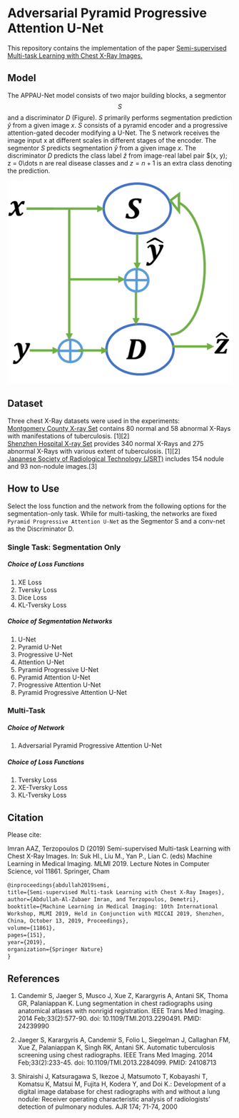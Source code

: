 # Adversarial Pyramid Progressive Attention U-Net
This repository contains the implementation of the paper <a href="https://link.springer.com/chapter/10.1007/978-3-030-32692-0_18">Semi-supervised Multi-task Learning with Chest X-Ray Images.</a> 


## Model
The APPAU-Net model consists of two major building blocks, a segmentor $$S$$ and a discriminator $D$ (Figure). $S$ primarily performs segmentation prediction $\hat{y}$ from a given image $x$. $S$ consists of a pyramid encoder and a progressive attention-gated decoder modifying a U-Net. The S network receives the image input x at different scales in different stages of the encoder. The segmentor $S$ predicts segmentation $\hat{y}$ from a given image $x$. The discriminator $D$ predicts the class label $\hat{z}$ from image-real label pair $(x, y); z = 0\dots n are real disease classes and $z = n + 1$ is an extra class denoting the prediction.

![](appaunet-final.png?raw=true)



## Dataset
Three chest X-Ray datasets were used in the experiments:<br>
<a href="http://academictorrents.com/details/ac786f74878a5775c81d490b23842fd4736bfe33">Montgomery County X-ray Set</a> contains 80 normal and 58 abnormal X-Rays with manifestations of tuberculosis. [1][2] <br>
<a href="http://academictorrents.com/details/462728e890bd37c05e9439c885df7afc36209cc8">Shenzhen Hospital X-ray Set</a> provides 340 normal X-Rays and 275 abnormal X-Rays with various extent of tuberculosis. [1][2] <br>
<a href="http://db.jsrt.or.jp/eng.php">Japanese Society of Radiological Technology (JSRT)</a> includes 154 nodule and 93 non-nodule images.[3]


## How to Use
Select the loss function and the network from the following options for the segmentation-only task. While for multi-tasking, the networks are fixed `Pyramid Progressive Attention U-Net` as the Segmentor S and a conv-net as the Discriminator D.

### Single Task: Segmentation Only
##### Choice of Loss Functions
<ol>
  <li>XE Loss</li>
  <li>Tversky Loss</li>
  <li>Dice Loss</li>
  <li>KL-Tversky Loss</li>
</ol>

##### Choice of Segmentation Networks
<ol>
  <li>U-Net</li>
  <li>Pyramid U-Net</li>
  <li>Progressive U-Net</li>
  <li>Attention U-Net</li>
  <li>Pyramid Progressive U-Net</li>
  <li>Pyramid Attention U-Net</li>
  <li>Progressive Attention U-Net</li>
  <li>Pyramid Progressive Attention U-Net</li>
</ol>

### Multi-Task
##### Choice of Network
<ol>
  <li>Adversarial Pyramid Progressive Attention U-Net</li>
</ol>

##### Choice of Loss Functions
<ol>
  <li>Tversky Loss</li>
  <li>XE-Tversky Loss</li>
  <li>KL-Tversky Loss</li>
</ol>



## Citation
Please cite:

Imran AAZ, Terzopoulos D (2019) Semi-supervised Multi-task Learning with Chest X-Ray Images. In: Suk HI., Liu M., Yan P., Lian C. (eds) Machine Learning in Medical Imaging. MLMI 2019. Lecture Notes in Computer Science, vol 11861. Springer, Cham

```
@inproceedings{abdullah2019semi,
title={Semi-supervised Multi-task Learning with Chest X-Ray Images},
author={Abdullah-Al-Zubaer Imran, and Terzopoulos, Demetri},
booktitle={Machine Learning in Medical Imaging: 10th International Workshop, MLMI 2019, Held in Conjunction with MICCAI 2019, Shenzhen, China, October 13, 2019, Proceedings},
volume={11861},
pages={151},
year={2019},
organization={Springer Nature}
}
```

## References
1. Candemir S, Jaeger S, Musco J, Xue Z, Karargyris A, Antani SK, Thoma GR, Palaniappan K. Lung segmentation in chest radiographs using anatomical atlases with nonrigid registration. IEEE Trans Med Imaging. 2014 Feb;33(2):577-90. doi: 10.1109/TMI.2013.2290491. PMID: 24239990

2. Jaeger S, Karargyris A, Candemir S, Folio L, Siegelman J, Callaghan FM, Xue Z, Palaniappan K, Singh RK, Antani SK. Automatic tuberculosis screening using chest radiographs. IEEE Trans Med Imaging. 2014 Feb;33(2):233-45. doi: 10.1109/TMI.2013.2284099. PMID: 24108713

3. Shiraishi J, Katsuragawa S, Ikezoe J, Matsumoto T, Kobayashi T, Komatsu K, Matsui M, Fujita H, Kodera Y, and Doi K.: Development of a digital image database for chest radiographs with and without a lung nodule: Receiver operating characteristic analysis of radiologists’ detection of pulmonary nodules. AJR 174; 71-74, 2000



